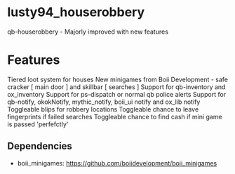 # lusty94_houserobbery
qb-houserobbery - Majorly improved with new features



# Features

Tiered loot system for houses
New minigames from Boii Development - safe cracker [ main door ] and skillbar [ searches ]
Support for qb-inventory and ox_inventory
Support for ps-dispatch or normal qb police alerts
Support for qb-notify, okokNotify, mythic_notify, boii_ui notify and ox_lib notify
Toggleable blips for robbery locations
Toggleable chance to leave fingerprints if failed searches
Toggleable chance to find cash if mini game is passed 'perfefctly'





## Dependencies
- boii_minigames: https://github.com/boiidevelopment/boii_minigames
